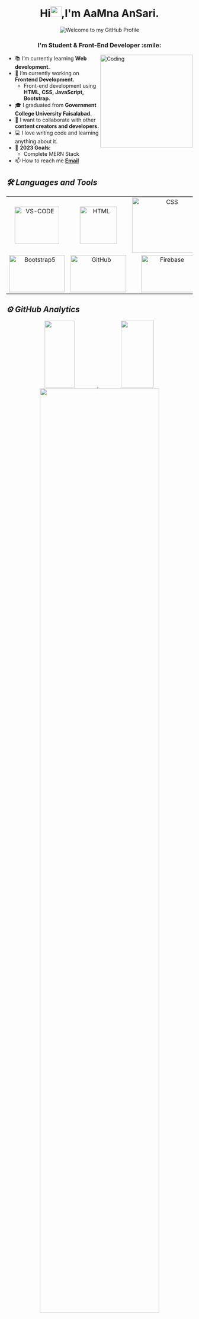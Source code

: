 <h1 align="center">Hi<img src="https://github.com/TheDudeThatCode/TheDudeThatCode/blob/master/Assets/Hi.gif" width="29px">,I'm AaMna AnSari.</h1>
<p align='center' style='margin: 16px 4px 8px;'>
    <img src="https://readme-typing-svg.herokuapp.com?font=Fira+Code&pause=1000&color=000000&center=true&vCenter=true&multiline=true&width=710&height=35&lines=Welcome+to+my+GitHub+Profile+👩‍💻;"alt="Welcome to my GitHub Profile" />
</p>
<h3 align="center">I'm Student & Front-End Developer :smile: </h3>
<img align="right" alt="Coding" width="250" src="https://media.tenor.com/rePDfDWO3XoAAAAd/hacking.gif">


- 📚 I’m currently learning **Web development.**
- 🔭 I’m currently working on **Frontend Development.**
  - Front-end development using **HTML, CSS, JavaScript, Bootstrap.**
- 🎓 I graduated from **Government College University Faisalabad.**
- 👯 I want to collaborate with other **content creators and developers.**
- 💻 I love writing code and learning anything about it.
- 🥅 **2023 Goals:**
     -  Complete MERN Stack
- 📫 How to reach me **[Email](aamnansari29@gmail.com)**

<h2><i>🛠️ Languages and Tools</i></h2>

<table width="100"align='center' >
     <tr>
          <td align='center'>
             <img src="https://code.visualstudio.com/assets/images/code-stable.png" alt="VS-CODE"  width="120px" height="100px">
         </td>
          <td align='center'>
               <img src="https://upload.wikimedia.org/wikipedia/commons/thumb/6/61/HTML5_logo_and_wordmark.svg/2048px-HTML5_logo_and_wordmark.svg.png" alt="HTML"  width="100px" height="100px">
          </td>
          <td align='center'>
               <img src="https://th.bing.com/th/id/OIP.fKtEA6VSuCPh0nCy2VTnZQHaE8?pid=ImgDet&rs=1" alt="CSS"  width="200px"     height="150px">
         </td>
          <td align='center' width="190">
             <img src="https://www.freepnglogos.com/uploads/javascript-png/png-javascript-badge-picture-8.png" alt="Javascript" width="100px" height="100px">
         </td>
         </tr> 
    <tr>
         <td align='center'>
             <img src="https://www.vectorlogo.zone/logos/getbootstrap/getbootstrap-ar21.png" alt="Bootstrap5" width="150px" height="100px">
         </td>
     <td align='center'>
             <img src="https://1000logos.net/wp-content/uploads/2021/05/GitHub-logo.png" alt="GitHub" width="150px" height="100px">
         </td>
          <td align='center'>
             <img src="https://upload.wikimedia.org/wikipedia/commons/b/bd/Firebase_Logo.png" alt="Firebase" width="150px" height="100px">
         </td>
    </tr>
</table>

<h2><i>⚙️ GitHub Analytics</i></h2>

<p align="center">
    <a href="https://github.com/AaMna-AnSari">
          <img height="180em" width="40%" src="https://github-readme-stats-git-masterrstaa-rickstaa.vercel.app/api?username=AaMna-AnSari&show_icons=true&theme=dracula&include_all_commits=true&count_private=true"/>
          <img height="180em" width="42%" src="https://github-readme-stats-eight-theta.vercel.app/api/top-langs/?username=AaMna-AnSari&layout=compact&langs_count=8&theme=dracula"/>
     </a>
  <img width="80%"  src="https://github-readme-streak-stats.herokuapp.com/?user=AaMna-AnSari&show_icons=true&locale=en&layout=demo&theme=dracula&hide_border=true" />
</p>
 
